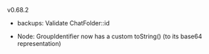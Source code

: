 v0.68.2

- backups: Validate ChatFolder::id

- Node: GroupIdentifier now has a custom toString() (to its base64 representation)
